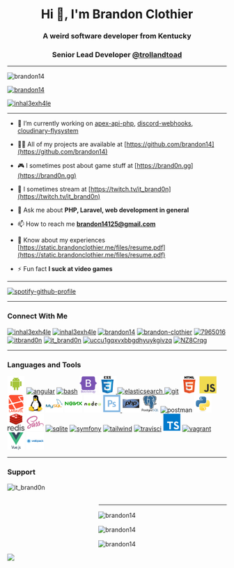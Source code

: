 <h1 align="center">Hi 👋, I'm Brandon Clothier</h1>
<h3 align="center">A weird software developer from Kentucky</h3>
<h3 align="center">Senior Lead Developer <a href="https://github.com/trollandtoad">@trollandtoad</a></h3>

---

<p align="left"> <img src="https://komarev.com/ghpvc/?username=brandon14&label=Profile%20views&color=E55C8A&style=flat-square" alt="brandon14"/> </p>
<p align="left"> <a href="https://github.com/ryo-ma/github-profile-trophy"><img src="https://github-profile-trophy.vercel.app/?username=brandon14&no-frame=true&theme=onedark&column=-1&margin-w=5" alt="brandon14"/></a></p>
<p align="left"> <a href="https://twitter.com/inhal3exh4le" target="blank"><img src="https://img.shields.io/twitter/follow/inhal3exh4le?color=1DA1F2&logo=twitter&style=for-the-badge" alt="inhal3exh4le"/></a></p>

---

- 🔭 I’m currently working on [apex-api-php](https://github.com/brandon14/apex-api-php), [discord-webhooks](https://github.com/brandon14/discord-webhooks), [cloudinary-flysystem](https://github.com/brandon14/cloudinary-flysystem)

- 👨‍💻 All of my projects are available at [https://github.com/brandon14](https://github.com/brandon14)

- 🎮 I sometimes post about game stuff at [https://brand0n.gg](https://brand0n.gg)

- 🎥 I sometimes stream at [https://twitch.tv/it_brand0n](https://twitch.tv/it_brand0n)

- 💬 Ask me about **PHP, Laravel, web development in general**

- 📫 How to reach me **brandon14125@gmail.com**

- 📄 Know about my experiences [https://static.brandonclothier.me/files/resume.pdf](https://static.brandonclothier.me/files/resume.pdf)

- ⚡ Fun fact **I suck at video games**

---


[![spotify-github-profile](https://spotify-github-profile.vercel.app/api/view?uid=1277565121&cover_image=true&theme=novatorem&bar_color=53b14f&bar_color_cover=true)](https://open.spotify.com/user/1277565121)

---

<h3 align="left">Connect With Me</h3>
<p align="left">
  <a href="https://twitter.com/inhal3exh4le" target="blank"><img align="center" src="https://raw.githubusercontent.com/rahuldkjain/github-profile-readme-generator/master/src/images/icons/Social/twitter.svg" alt="inhal3exh4le" height="30" width="40" /></a>
  <a href="https://twitch.tv/it_brand0n" target="blank"><img align="center" src="https://brand.twitch.tv/assets/logos/svg/glitch/purple.svg" alt="inhal3exh4le" height="30" width="40" /></a>
  <a href="https://dev.to/brandon14" target="blank"><img align="center" src="https://raw.githubusercontent.com/rahuldkjain/github-profile-readme-generator/master/src/images/icons/Social/devto.svg" alt="brandon14" height="30" width="40" /></a>
  <a href="https://linkedin.com/in/brandon-clothier" target="blank"><img align="center" src="https://raw.githubusercontent.com/rahuldkjain/github-profile-readme-generator/master/src/images/icons/Social/linked-in-alt.svg" alt="brandon-clothier" height="30" width="40" /></a>
  <a href="https://stackoverflow.com/users/7965016" target="blank"><img align="center" src="https://raw.githubusercontent.com/rahuldkjain/github-profile-readme-generator/master/src/images/icons/Social/stack-overflow.svg" alt="7965016" height="30" width="40" /></a>
  <a href="https://fb.com/itbrand0n" target="blank"><img align="center" src="https://raw.githubusercontent.com/rahuldkjain/github-profile-readme-generator/master/src/images/icons/Social/facebook.svg" alt="itbrand0n" height="30" width="40" /></a>
  <a href="https://instagram.com/it_brand0n" target="blank"><img align="center" src="https://raw.githubusercontent.com/rahuldkjain/github-profile-readme-generator/master/src/images/icons/Social/instagram.svg" alt="it_brand0n" height="30" width="40" /></a>
  <a href="https://www.youtube.com/channel/UCCU1gqXvxBBgdhyuykGiVzQ" target="blank"><img align="center" src="https://raw.githubusercontent.com/rahuldkjain/github-profile-readme-generator/master/src/images/icons/Social/youtube.svg" alt="uccu1gqxvxbbgdhyuykgivzq" height="30" width="40" /></a>
  <a href="https://discord.gg/NZ8Crqg" target="blank"><img align="center" src="https://raw.githubusercontent.com/rahuldkjain/github-profile-readme-generator/master/src/images/icons/Social/discord.svg" alt="NZ8Crqg" height="30" width="40" /></a>
</p>

---

<h3 align="left">Languages and Tools</h3>
<p align="left">
  <a href="https://developer.android.com" target="_blank" rel="noreferrer"><img src="https://raw.githubusercontent.com/devicons/devicon/master/icons/android/android-original-wordmark.svg" alt="android" width="40" height="40"/></a>
  <a href="https://angular.io" target="_blank" rel="noreferrer"><img src="https://angular.io/assets/images/logos/angular/angular.svg" alt="angular" width="40" height="40"/></a>
  <a href="https://www.gnu.org/software/bash/" target="_blank" rel="noreferrer"><img src="https://www.vectorlogo.zone/logos/gnu_bash/gnu_bash-icon.svg" alt="bash" width="40" height="40"/></a>
  <a href="https://getbootstrap.com" target="_blank" rel="noreferrer"><img src="https://raw.githubusercontent.com/devicons/devicon/master/icons/bootstrap/bootstrap-plain-wordmark.svg" alt="bootstrap" width="40" height="40"/></a>
  <a href="https://www.w3schools.com/css/" target="_blank" rel="noreferrer"> <img src="https://raw.githubusercontent.com/devicons/devicon/master/icons/css3/css3-original-wordmark.svg" alt="css3" width="40" height="40"/> </a>
  <a href="https://www.elastic.co" target="_blank" rel="noreferrer"> <img src="https://www.vectorlogo.zone/logos/elastic/elastic-icon.svg" alt="elasticsearch" width="40" height="40"/> </a>
  <a href="https://git-scm.com/" target="_blank" rel="noreferrer"> <img src="https://www.vectorlogo.zone/logos/git-scm/git-scm-icon.svg" alt="git" width="40" height="40"/></a>
  <a href="https://www.w3.org/html/" target="_blank" rel="noreferrer"><img src="https://raw.githubusercontent.com/devicons/devicon/master/icons/html5/html5-original-wordmark.svg" alt="html5" width="40" height="40"/></a>
  <a href="https://developer.mozilla.org/en-US/docs/Web/JavaScript" target="_blank" rel="noreferrer"><img src="https://raw.githubusercontent.com/devicons/devicon/master/icons/javascript/javascript-original.svg" alt="javascript" width="40" height="40"/></a>
  <a href="https://laravel.com/" target="_blank" rel="noreferrer"><img src="https://raw.githubusercontent.com/devicons/devicon/master/icons/laravel/laravel-plain-wordmark.svg" alt="laravel" width="40" height="40"/></a>
  <a href="https://www.linux.org/" target="_blank" rel="noreferrer"><img src="https://raw.githubusercontent.com/devicons/devicon/master/icons/linux/linux-original.svg" alt="linux" width="40" height="40"/></a>
  <a href="https://www.mysql.com/" target="_blank" rel="noreferrer"><img src="https://raw.githubusercontent.com/devicons/devicon/master/icons/mysql/mysql-original-wordmark.svg" alt="mysql" width="40" height="40"/></a>
  <a href="https://www.nginx.com" target="_blank" rel="noreferrer"><img src="https://raw.githubusercontent.com/devicons/devicon/master/icons/nginx/nginx-original.svg" alt="nginx" width="40" height="40"/></a>
  <a href="https://nodejs.org" target="_blank" rel="noreferrer"><img src="https://raw.githubusercontent.com/devicons/devicon/master/icons/nodejs/nodejs-original-wordmark.svg" alt="nodejs" width="40" height="40"/></a>
  <a href="https://www.photoshop.com/en" target="_blank" rel="noreferrer"><img src="https://raw.githubusercontent.com/devicons/devicon/master/icons/photoshop/photoshop-line.svg" alt="photoshop" width="40" height="40"/> </a>
  <a href="https://www.php.net" target="_blank" rel="noreferrer"><img src="https://raw.githubusercontent.com/devicons/devicon/master/icons/php/php-original.svg" alt="php" width="40" height="40"/></a>
  <a href="https://www.postgresql.org" target="_blank" rel="noreferrer"><img src="https://raw.githubusercontent.com/devicons/devicon/master/icons/postgresql/postgresql-original-wordmark.svg" alt="postgresql" width="40" height="40"/></a>
  <a href="https://postman.com" target="_blank" rel="noreferrer"></a><img src="https://www.vectorlogo.zone/logos/getpostman/getpostman-icon.svg" alt="postman" width="40" height="40"/></a>
  <a href="https://www.python.org" target="_blank" rel="noreferrer"><img src="https://raw.githubusercontent.com/devicons/devicon/master/icons/python/python-original.svg" alt="python" width="40" height="40"/></a>
  <a href="https://redis.io" target="_blank" rel="noreferrer"><img src="https://raw.githubusercontent.com/devicons/devicon/master/icons/redis/redis-original-wordmark.svg" alt="redis" width="40" height="40"/></a>
  <a href="https://sass-lang.com" target="_blank" rel="noreferrer"><img src="https://raw.githubusercontent.com/devicons/devicon/master/icons/sass/sass-original.svg" alt="sass" width="40" height="40"/></a>
  <a href="https://www.sqlite.org/" target="_blank" rel="noreferrer"><img src="https://www.vectorlogo.zone/logos/sqlite/sqlite-icon.svg" alt="sqlite" width="40" height="40"/></a>
  <a href="https://symfony.com" target="_blank" rel="noreferrer"><img src="https://symfony.com/logos/symfony_black_03.svg" alt="symfony" width="40" height="40"/></a>
  <a href="https://tailwindcss.com/" target="_blank" rel="noreferrer"><img src="https://www.vectorlogo.zone/logos/tailwindcss/tailwindcss-icon.svg" alt="tailwind" width="40" height="40"/></a>
  <a href="https://travis-ci.org" target="_blank" rel="noreferrer"><img src="https://www.vectorlogo.zone/logos/travis-ci/travis-ci-icon.svg" alt="travisci" width="40" height="40"/></a>
  <a href="https://www.typescriptlang.org/" target="_blank" rel="noreferrer"><img src="https://raw.githubusercontent.com/devicons/devicon/master/icons/typescript/typescript-original.svg" alt="typescript" width="40" height="40"/></a>
  <a href="https://www.vagrantup.com/" target="_blank" rel="noreferrer"><img src="https://www.vectorlogo.zone/logos/vagrantup/vagrantup-icon.svg" alt="vagrant" width="40" height="40"/></a>
  <a href="https://vuejs.org/" target="_blank" rel="noreferrer"><img src="https://raw.githubusercontent.com/devicons/devicon/master/icons/vuejs/vuejs-original-wordmark.svg" alt="vuejs" width="40" height="40"/></a>
  <a href="https://webpack.js.org" target="_blank" rel="noreferrer"><img src="https://raw.githubusercontent.com/devicons/devicon/d00d0969292a6569d45b06d3f350f463a0107b0d/icons/webpack/webpack-original-wordmark.svg" alt="webpack" width="40" height="40"/></a>
</p>

---
<h3 align="left">Support</h3>
<p>
  <a href="https://www.buymeacoffee.com/it_brand0n"><img align="left" src="https://cdn.buymeacoffee.com/buttons/v2/default-yellow.png" height="50" width="210" alt="it_brand0n"/></a>
</p>
<br />
<br />

---

<p align="center">
  <img align="center" src="https://github-readme-stats-one-plum.vercel.app/api/top-langs?username=brandon14&show_icons=true&locale=en&layout=compact&theme=onedark&hide_border=true&langs_count=10" alt="brandon14" />
</p>

<p align="center"><img align="center" src="https://github-readme-stats-one-plum.vercel.app/api?username=brandon14&show_icons=true&locale=en&theme=onedark&count_private=true&hide_border=true&include_all_commits=true" alt="brandon14" /></p>

<p align="center"><img align="center" src="https://github-readme-streak-stats-14.herokuapp.com/?user=brandon14&theme=onedark&hide_border=true&date_format=M%20j%5B%2C%20Y%5D" alt="brandon14" /></p>

![](https://hit.yhype.me/github/profile?user_id=1152696)
